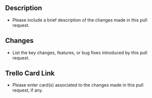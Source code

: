 ## Description

- Please include a brief description of the changes made in this pull request.

## Changes

- List the key changes, features, or bug fixes introduced by this pull request.

## Trello Card Link

- Please enter card(s) associated to the changes made in this pull request, if any.
